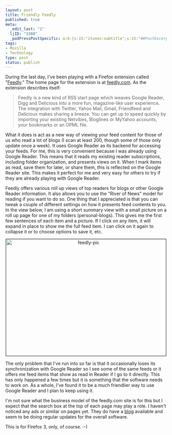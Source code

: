 ```yaml
--- 
layout: post
title: Friendly Feedly
published: true
meta: 
  _edit_last: "1"
  ljID: "3380"
  _podPressPostSpecific: a:6:{s:15:"itunes:subtitle";s:15:"##PostExcerpt##";s:14:"itunes:summary";s:15:"##PostExcerpt##";s:15:"itunes:keywords";s:17:"##WordPressCats##";s:13:"itunes:author";s:10:"##Global##";s:15:"itunes:explicit";s:7:"Default";s:12:"itunes:block";s:7:"Default";}
tags: 
- Mozilla
- Technology
type: post
status: publish
---
```

During the last day, I've been playing with a Firefox extension called "<a href="https://addons.mozilla.org/en-US/firefox/addon/8538">Feedly</a>." The home page for the extension is at <a href="http://feedly.com/">feedly.com</a>.  As the extension describes itself:
<blockquote>Feedly is a new kind of RSS start page which weaves Google Reader, Digg and Delicious into a more fun, magazine-like user experience. The integration with Twitter, Yahoo Mail, Gmail, Friendfeed and Delicious makes sharing a breeze. You can get up to speed quickly by importing your existing Netvibes, Bloglines or MyYahoo accounts, your bookmarks or an OPML file.</blockquote>
What it does is act as a new way of viewing your feed content for those of us who read a lot of blogs (I scan at least 200, though some of those only update once a week). It uses Google Reader as its backend for accessing your feeds. For me, this is very convenient because I was already using Google Reader. This means that it reads my existing reader subscriptions, including folder organization, and presents views on it. When I mark items as read, save them for later, or share them, this is reflected on the Google Reader site. This makes it perfect for me and very easy for others to try if they are already playing with Google Reader.

Feedly offers various roll up views of top readers for blogs or other Google Reader information. It also allows you to use the "River of News" model for reading if you want to do so. One thing that I appreciated is that you can tweak a couple of different settings on how it presents feed contents to you. In the view below, I am using a short summary view with a small picture on a roll up page for one of my folders (personal-blogs). This gives me the first few sentences of each item and a picture. If I click on any item, it will expand in place to show me the full feed item. I can click on it again to collapse it or to choose options to save it, etc.
<p align="center"><a title="feedly-pic by albill, on Flickr" href="http://www.flickr.com/photos/albill/2830091304/"><img src="http://farm4.static.flickr.com/3051/2830091304_1e6941455a.jpg" border="1" alt="feedly-pic" width="500" height="365" /></a></p>

The only problem that I've run into so far is that it occasionally loses its synchronization with Google Reader so I see some of the same feeds or it offers me feed items that show as read in Reader if I go to it directly. This has only happened a few times but it is something that the software needs to work on. As a whole, I've found it to be a much friendlier way to use Google Reader and I plan to keep using it.

I'm not sure what the business model of the feedly.com site is for this but I expect that the search box at the top of each page may play a role. I haven't noticed any ads or similar on pages yet. They do have a <a href="http://edwink.devhd.com/">blog</a> available and seem to be doing regular updates for the overall software.

This is for Firefox 3, only, of course. :-)

